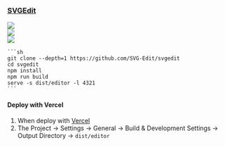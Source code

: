 ### [SVGEdit](https://github.com/SVG-Edit/svgedit)

![](https://img.shields.io/github/license/SVG-Edit/svgedit?style=flat-square)<br />
[![](https://img.shields.io/github/last-commit/scillidan/svgedit/master?label=last%20commit%20(fork)&style=flat-square)](https://github.com/scillidan/svgedit)<br />
![](https://img.shields.io/badge/Vercel-black?style=flat&logo=Vercel&logoColor=white)

````{tab} From souce
```sh
git clone --depth=1 https://github.com/SVG-Edit/svgedit
cd svgedit
npm install
npm run build
serve -s dist/editor -l 4321
```
````

#### Deploy with Vercel

1. When deploy with [Vercel](https://vercel.com)
2. The Project → Settings → General → Build & Development Settings → Output Directory → `dist/editor`